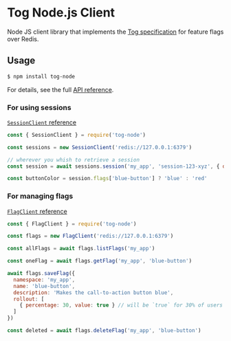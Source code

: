 # Tog Node.js Client

Node JS client library that implements the [Tog specification](https://github.com/escaletech/tog) for feature flags over Redis.

## Usage

```sh
$ npm install tog-node
```

For details, see the full [API reference](https://escaletech.github.io/tog-node/modules/_index_.html).

### For using sessions

[`SessionClient` reference](https://escaletech.github.io/tog-node/classes/_index_.sessionclient.html)

```js
const { SessionClient } = require('tog-node')

const sessions = new SessionClient('redis://127.0.0.1:6379')

// wherever you whish to retrieve a session
const session = await sessions.session('my_app', 'session-123-xyz', { duration: 60 })

const buttonColor = session.flags['blue-button'] ? 'blue' : 'red'
```

### For managing flags

[`FlagClient` reference](https://escaletech.github.io/tog-node/classes/_index_.flagclient.html)

```js
const { FlagClient } = require('tog-node')

const flags = new FlagClient('redis://127.0.0.1:6379')

const allFlags = await flags.listFlags('my_app')

const oneFlag = await flags.getFlag('my_app', 'blue-button')

await flags.saveFlag({
  namespace: 'my_app',
  name: 'blue-button',
  description: 'Makes the call-to-action button blue',
  rollout: [
    { percentage: 30, value: true } // will be `true` for 30% of users
  ]
})

const deleted = await flags.deleteFlag('my_app', 'blue-button')
```
